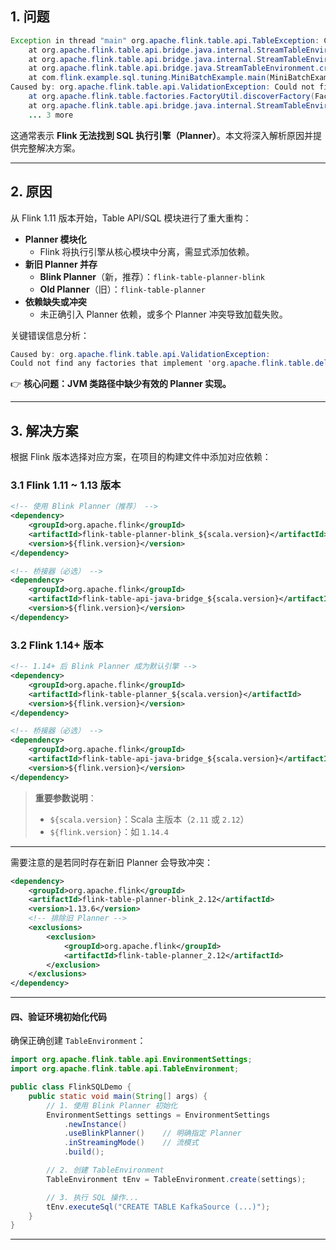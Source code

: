 ## 1. 问题

```java
Exception in thread "main" org.apache.flink.table.api.TableException: Could not instantiate the executor. Make sure a planner module is on the classpath
	at org.apache.flink.table.api.bridge.java.internal.StreamTableEnvironmentImpl.lookupExecutor(StreamTableEnvironmentImpl.java:185)
	at org.apache.flink.table.api.bridge.java.internal.StreamTableEnvironmentImpl.create(StreamTableEnvironmentImpl.java:148)
	at org.apache.flink.table.api.bridge.java.StreamTableEnvironment.create(StreamTableEnvironment.java:128)
	at com.flink.example.sql.tuning.MiniBatchExample.main(MiniBatchExample.java:32)
Caused by: org.apache.flink.table.api.ValidationException: Could not find any factories that implement 'org.apache.flink.table.delegation.ExecutorFactory' in the classpath.
	at org.apache.flink.table.factories.FactoryUtil.discoverFactory(FactoryUtil.java:387)
	at org.apache.flink.table.api.bridge.java.internal.StreamTableEnvironmentImpl.lookupExecutor(StreamTableEnvironmentImpl.java:176)
	... 3 more
```
这通常表示 **Flink 无法找到 SQL 执行引擎（Planner）**。本文将深入解析原因并提供完整解决方案。


---

## 2. 原因

从 Flink 1.11 版本开始，Table API/SQL 模块进行了重大重构：
- **Planner 模块化**  
  - Flink 将执行引擎从核心模块中分离，需显式添加依赖。
- **新旧 Planner 并存**  
  - **Blink Planner**（新，推荐）：`flink-table-planner-blink`
  - **Old Planner**（旧）：`flink-table-planner`
- **依赖缺失或冲突**
  - 未正确引入 Planner 依赖，或多个 Planner 冲突导致加载失败。

关键错误信息分析：
```java
Caused by: org.apache.flink.table.api.ValidationException:
Could not find any factories that implement 'org.apache.flink.table.delegation.ExecutorFactory'
```
👉 **核心问题：JVM 类路径中缺少有效的 Planner 实现。**

---

## 3. 解决方案

根据 Flink 版本选择对应方案，在项目的构建文件中添加对应依赖：

### 3.1 Flink 1.11 ~ 1.13 版本
```xml
<!-- 使用 Blink Planner（推荐） -->
<dependency>
    <groupId>org.apache.flink</groupId>
    <artifactId>flink-table-planner-blink_${scala.version}</artifactId>
    <version>${flink.version}</version>
</dependency>

<!-- 桥接器（必选） -->
<dependency>
    <groupId>org.apache.flink</groupId>
    <artifactId>flink-table-api-java-bridge_${scala.version}</artifactId>
    <version>${flink.version}</version>
</dependency>
```

### 3.2 Flink 1.14+ 版本
```xml
<!-- 1.14+ 后 Blink Planner 成为默认引擎 -->
<dependency>
    <groupId>org.apache.flink</groupId>
    <artifactId>flink-table-planner_${scala.version}</artifactId>
    <version>${flink.version}</version>
</dependency>

<!-- 桥接器（必选） -->
<dependency>
    <groupId>org.apache.flink</groupId>
    <artifactId>flink-table-api-java-bridge_${scala.version}</artifactId>
    <version>${flink.version}</version>
</dependency>
```

> **重要参数说明**：
> - `${scala.version}`：Scala 主版本（`2.11` 或 `2.12`）
> - `${flink.version}`：如 `1.14.4`

---

需要注意的是若同时存在新旧 Planner 会导致冲突：
```xml
<dependency>
    <groupId>org.apache.flink</groupId>
    <artifactId>flink-table-planner-blink_2.12</artifactId>
    <version>1.13.6</version>
    <!-- 排除旧 Planner -->
    <exclusions>
        <exclusion>
            <groupId>org.apache.flink</groupId>
            <artifactId>flink-table-planner_2.12</artifactId>
        </exclusion>
    </exclusions>
</dependency>
```

---

#### 四、验证环境初始化代码
确保正确创建 `TableEnvironment`：
```java
import org.apache.flink.table.api.EnvironmentSettings;
import org.apache.flink.table.api.TableEnvironment;

public class FlinkSQLDemo {
    public static void main(String[] args) {
        // 1. 使用 Blink Planner 初始化
        EnvironmentSettings settings = EnvironmentSettings
            .newInstance()
            .useBlinkPlanner()    // 明确指定 Planner
            .inStreamingMode()    // 流模式
            .build();

        // 2. 创建 TableEnvironment
        TableEnvironment tEnv = TableEnvironment.create(settings);

        // 3. 执行 SQL 操作...
        tEnv.executeSql("CREATE TABLE KafkaSource (...)");
    }
}
```

---
